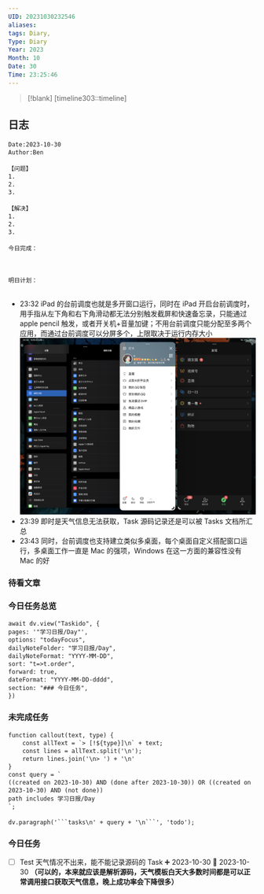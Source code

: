 ```yaml
---
UID: 20231030232546
aliases: 
tags: Diary,
Type: Diary
Year: 2023
Month: 10
Date: 30
Time: 23:25:46
---
```

> [!blank] 
> [timeline303::timeline]

## 日志

```
Date:2023-10-30
Author:Ben

【问题】
1.
2.
3.

【解决】
1.
2.
3.

今日完成：



明日计划：


```

- 23:32 iPad 的台前调度也就是多开窗口运行，同时在 iPad 开启台前调度时，用手指从左下角和右下角滑动都无法分别触发截屏和快速备忘录，只能通过 apple pencil 触发，或者开关机+音量加键；不用台前调度只能分配至多两个应用，而通过台前调度可以分屏多个，上限取决于运行内存大小![](asset/831d35145814ace84823fb8b1c69bc4.png)
- 23:39 即时是天气信息无法获取，Task 源码记录还是可以被 Tasks 文档所汇总
- 23:43 同时，台前调度也支持建立类似多桌面，每个桌面自定义搭配窗口运行，多桌面工作一直是 Mac 的强项，Windows 在这一方面的兼容性没有 Mac 的好


### 待看文章



### 今日任务总览

```dataviewjs
await dv.view("Taskido", {
pages: '"学习日报/Day"',
options: "todayFocus",
dailyNoteFolder: "学习日报/Day",
dailyNoteFormat: "YYYY-MM-DD",
sort: "t=>t.order",
forward: true,
dateFormat: "YYYY-MM-DD-dddd",
section: "### 今日任务",
})
```

### 未完成任务

```dataviewjs
function callout(text, type) {
    const allText = `> [!${type}]\n` + text;
    const lines = allText.split('\n');
    return lines.join('\n> ') + '\n'
}
const query = `
((created on 2023-10-30) AND (done after 2023-10-30)) OR ((created on 2023-10-30) AND (not done))
path includes 学习日报/Day
`;

dv.paragraph('```tasks\n' + query + '\n```', 'todo');
```


### 今日任务

- [ ] Test 天气情况不出来，能不能记录源码的 Task ➕ 2023-10-30 📅 2023-10-30 **（可以的，本来就应该是解析源码，天气模板白天大多数时间都是可以正常调用接口获取天气信息，晚上成功率会下降很多）**